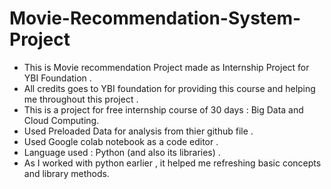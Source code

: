 # Movie-Recommendation-System-Project
 - This is Movie recommendation Project made as Internship Project for YBI Foundation .
 - All credits goes to YBI foundation for providing this course and helping me throughout this project .
 - This is a project for free internship course of 30 days : Big Data and Cloud Computing.
 - Used Preloaded Data for analysis from thier github file .
 - Used Google colab notebook as a code editor .
 - Language used : Python (and also its libraries) .
 - As I worked with python earlier , it helped me refreshing basic concepts and library methods. 

